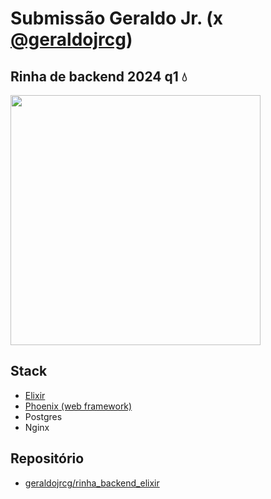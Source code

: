 # Submissão Geraldo Jr. (x [@geraldojrcg](https://twitter.com/geraldojrcg))

## Rinha de backend 2024 q1 💧

<img src="https://miro.medium.com/v2/resize:fit:1000/1*IUOn1znmxqjRsli9GgSOFg.jpeg" width="400" />

## Stack

- [Elixir](https://elixir-lang.org)
- [Phoenix (web framework)](https://www.phoenixframework.org)
- Postgres
- Nginx

## Repositório

- [geraldojrcg/rinha_backend_elixir](https://github.com/geraldojrcg/rinha_backend_elixir)
